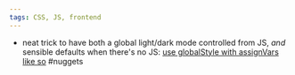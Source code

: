 ```yaml
---
tags: CSS, JS, frontend
---
```


- neat trick to have both a global light/dark mode controlled from JS, _and_ sensible defaults when there's no JS: [use globalStyle with assignVars like so](https://github.com/vanilla-extract-css/vanilla-extract/discussions/1119) #nuggets